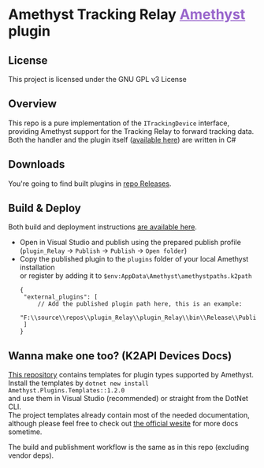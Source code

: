 <h1 dir=auto>
<b>Amethyst Tracking Relay</b>
<a style="color:#9966cc;" href="https://github.com/KinectToVR/Amethyst">Amethyst</a>
<text>plugin</text>
</h1>

## **License**
This project is licensed under the GNU GPL v3 License 

## **Overview**
This repo is a pure implementation of the `ITrackingDevice` interface,  
providing Amethyst support for the Tracking Relay to forward tracking data.
Both the handler and the plugin itself ([available here](https://github.com/KinectToVR/plugin_Relay/tree/main/plugin_Relay)) are written in C#

## **Downloads**
You're going to find built plugins in [repo Releases](https://github.com/KinectToVR/plugin_Relay/releases/latest).

## **Build & Deploy**
Both build and deployment instructions [are available here](https://github.com/KinectToVR/plugin_Relay/blob/main/.github/workflows/build.yml).
 - Open in Visual Studio and publish using the prepared publish profile  
   (`plugin_Relay` → `Publish` → `Publish` → `Open folder`)
 - Copy the published plugin to the `plugins` folder of your local Amethyst installation  
   or register by adding it to `$env:AppData\Amethyst\amethystpaths.k2path`
   ```jsonc
   {
    "external_plugins": [
        // Add the published plugin path here, this is an example:
        "F:\\source\\repos\\plugin_Relay\\plugin_Relay\\bin\\Release\\Publish"
    ]
   }
   ```

## **Wanna make one too? (K2API Devices Docs)**
[This repository](https://github.com/KinectToVR/Amethyst.Plugins.Templates) contains templates for plugin types supported by Amethyst.<br>
Install the templates by `dotnet new install Amethyst.Plugins.Templates::1.2.0`  
and use them in Visual Studio (recommended) or straight from the DotNet CLI.  
The project templates already contain most of the needed documentation,  
although please feel free to check out [the official wesite](https://docs.k2vr.tech/) for more docs sometime.

The build and publishment workflow is the same as in this repo (excluding vendor deps).  
